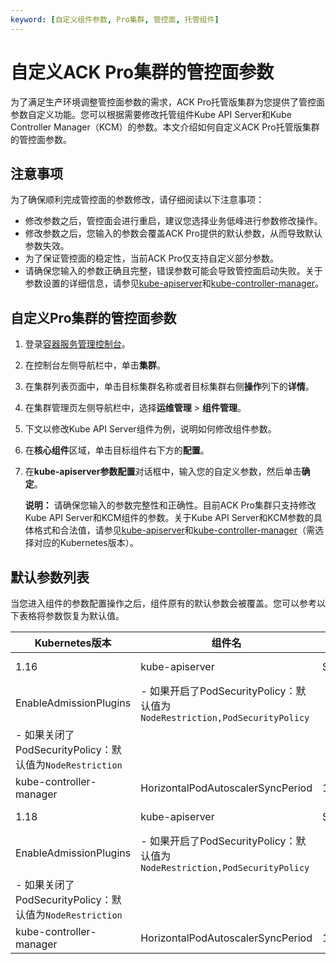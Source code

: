 ```yaml
---
keyword: [自定义组件参数, Pro集群, 管控面, 托管组件]
---
```


# 自定义ACK Pro集群的管控面参数

为了满足生产环境调整管控面参数的需求，ACK Pro托管版集群为您提供了管控面参数自定义功能。您可以根据需要修改托管组件Kube API Server和Kube Controller Manager（KCM）的参数。本文介绍如何自定义ACK Pro托管版集群的管控面参数。

## 注意事项

为了确保顺利完成管控面的参数修改，请仔细阅读以下注意事项：

-   修改参数之后，管控面会进行重启，建议您选择业务低峰进行参数修改操作。
-   修改参数之后，您输入的参数会覆盖ACK Pro提供的默认参数，从而导致默认参数失效。
-   为了保证管控面的稳定性，当前ACK Pro仅支持自定义部分参数。
-   请确保您输入的参数正确且完整，错误参数可能会导致管控面启动失败。关于参数设置的详细信息，请参见[kube-apiserver](https://kubernetes.io/docs/reference/command-line-tools-reference/kube-apiserver/)和[kube-controller-manager](https://kubernetes.io/docs/reference/command-line-tools-reference/kube-controller-manager/)。

## 自定义Pro集群的管控面参数

1.  登录[容器服务管理控制台](https://cs.console.aliyun.com)。

2.  在控制台左侧导航栏中，单击**集群**。

3.  在集群列表页面中，单击目标集群名称或者目标集群右侧**操作**列下的**详情**。

4.  在集群管理页左侧导航栏中，选择**运维管理** \> **组件管理**。

5.  下文以修改Kube API Server组件为例，说明如何修改组件参数。
6.  在**核心组件**区域，单击目标组件右下方的**配置**。

7.  在**kube-apiserver参数配置**对话框中，输入您的自定义参数，然后单击**确定**。

    **说明：** 请确保您输入的参数完整性和正确性。目前ACK Pro集群只支持修改Kube API Server和KCM组件的参数。关于Kube API Server和KCM参数的具体格式和合法值，请参见[kube-apiserver](https://kubernetes.io/docs/reference/command-line-tools-reference/kube-apiserver/)和[kube-controller-manager](https://kubernetes.io/docs/reference/command-line-tools-reference/kube-controller-manager/)（需选择对应的Kubernetes版本）。


## 默认参数列表

当您进入组件的参数配置操作之后，组件原有的默认参数会被覆盖。您可以参考以下表格将参数恢复为默认值。

|Kubernetes版本|组件名|参数|默认值|
|------------|---|--|---|
|1.16|kube-apiserver|ServiceNodePortRange|30000-32767|
|EnableAdmissionPlugins|-   如果开启了PodSecurityPolicy：默认值为`NodeRestriction,PodSecurityPolicy`
-   如果关闭了PodSecurityPolicy：默认值为`NodeRestriction` |
|kube-controller-manager|HorizontalPodAutoscalerSyncPeriod|15s|
|1.18|kube-apiserver|ServiceNodePortRange|30000-32767|
|EnableAdmissionPlugins|-   如果开启了PodSecurityPolicy：默认值为`NodeRestriction,PodSecurityPolicy`
-   如果关闭了PodSecurityPolicy：默认值为`NodeRestriction` |
|kube-controller-manager|HorizontalPodAutoscalerSyncPeriod|15s|

